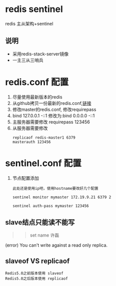 # redis sentinel
redis 主从架构+sentinel

## 说明
- 采用redis-stack-server镜像
- 一主三从三哨兵


















# redis.conf 配置
1. 尽量使用最新版本的redis
2. 从github拷贝一份最新的redis.conf,[链接](https://github.com/redis/redis/blob/6.2/redis.conf)
3. 修改master的redis.conf, 修改requirepass
4. bind 127.0.0.1 -::1 修改为:bind 0.0.0.0 -::1
5. 主服务器需要修改 requirepass 123456 
6. 从服务器需要修改 
    ```text
    replicaof redis-master1 6379
    masterauth 123456
    ```
# sentinel.conf 配置
1. 节点配置添加
   ```text
   此处还是使用ip吧，使用hostname要改好几个配置
   
   sentinel monitor mymaster 172.19.9.21 6379 2
   
   sentinel auth-pass mymaster 123456
   
   ```
   
## slave结点只能读不能写
>> set name 许磊

(error) You can't write against a read only replica.

## slaveof VS replicaof
```text
Redis5.0之前版本使用 slaveof
Redis5.0之后版本使用 replicaof
```